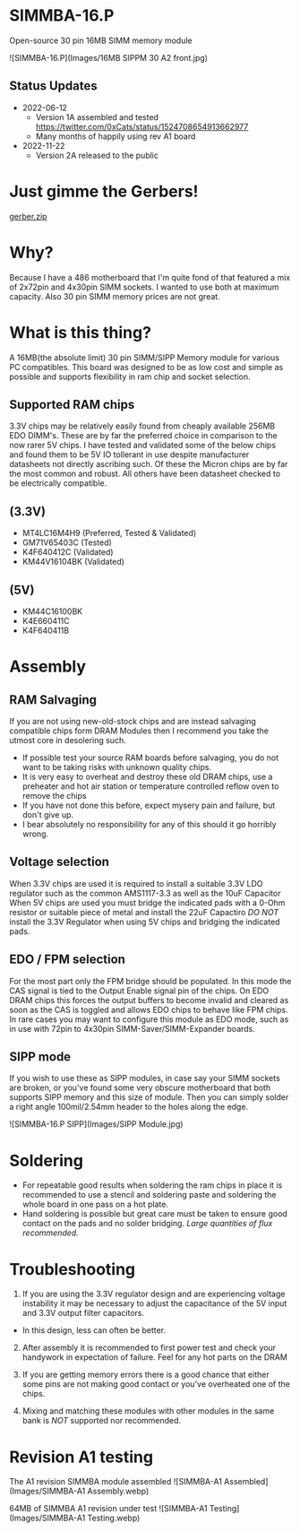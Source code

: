 # SIMMBA-16.P
Open-source 30 pin 16MB SIMM memory module

![SIMMBA-16.P](Images/16MB SIPPM 30 A2 front.jpg)

## Status Updates
* 2022-06-12
  * Version 1A assembled and tested
    https://twitter.com/0xCats/status/1524708654913662977
  * Many months of happily using rev A1 board
* 2022-11-22
  * Version 2A released to the public

# Just gimme the Gerbers!
[gerber.zip](https://raw.githubusercontent.com/rigred/SIMMBA-16/main/production/gerber.zip)

# Why?
Because I have a 486 motherboard that I'm quite fond of that featured a mix of 2x72pin and 4x30pin SIMM sockets.
I wanted to use both at maximum capacity. Also 30 pin SIMM memory prices are not great.

# What is this thing?
A 16MB(the absolute limit) 30 pin SIMM/SIPP Memory module for various PC compatibles. 
This board was designed to be as low cost and simple as possible and supports flexibility in ram chip and socket selection.

## Supported RAM chips

3.3V chips may be relatively easily found from cheaply available 256MB EDO DIMM's.
These are by far the preferred choice in comparison to the now rarer 5V chips. 
I have tested and validated some of the below chips and found them to be 5V IO tollerant in use despite manufacturer datasheets not directly ascribing such.
Of these the Micron chips are by far the most common and robust. All others have been datasheet checked to be electrically compatible. 
## (3.3V) 
  * MT4LC16M4H9 (Preferred, Tested & Validated)
  * GM71V65403C (Tested)
  * K4F640412C (Validated)
  * KM44V16104BK (Validated)
## (5V)   
  * KM44C16100BK 
  * K4E660411C
  * K4F640411B

# Assembly

## RAM Salvaging
If you are not using new-old-stock chips and are instead salvaging compatible chips form DRAM Modules then I recommend you take the utmost core in desolering such.
* If possible test your source RAM boards before salvaging, you do not want to be taking risks with unknown quality chips.
* It is very easy to overheat and destroy these old DRAM chips, use a preheater and hot air station or temperature controlled reflow oven to remove the chips
* If you have not done this before, expect mysery pain and failure, but don't give up. 
* I bear absolutely no responsibility for any of this should it go horribly wrong.

## Voltage selection
When 3.3V chips are used it is required to install a suitable 3.3V LDO regulator such as the common AMS1117-3.3 as well as the 10uF Capacitor
When 5V chips are used you must bridge the indicated pads with a 0-Ohm resistor or suitable piece of metal and install the 22uF Capactiro
_DO NOT_ install the 3.3V Regulator when using 5V chips and bridging the indicated pads.

## EDO / FPM selection
For the most part only the FPM bridge should be populated. In this mode the CAS signal is tied to the Output Enable signal pin of the chips.
On EDO DRAM chips this forces the output buffers to become invalid and cleared as soon as the CAS is toggled and allows EDO chips to behave like FPM chips.
In rare cases you may want to configure this module as EDO mode, such as in use with 72pin to 4x30pin SIMM-Saver/SIMM-Expander boards.

## SIPP mode
If you wish to use these as SIPP modules, in case say your SIMM sockets are broken, or you've found some very obscure motherboard that both supports SIPP memory and this size of module. Then you can simply solder a right angle 100mil/2.54mm header to the holes along the edge. 

![SIMMBA-16.P SIPP](Images/SIPP Module.jpg)

# Soldering 
* For repeatable good results when soldering the ram chips in place it is recommended to use a stencil and soldering paste and soldering the whole board in one pass on a hot plate.
* Hand soldering is possible but great care must be taken to ensure good contact on the pads and no solder bridging. *Large quantities of flux recommended.*

# Troubleshooting

1) If you are using the 3.3V regulator design and are experiencing voltage instability it may be necessary to adjust the capacitance of the 5V input and 3.3V output filter capacitors. 
 * In this design, less can often be better.

2) After assembly it is recommended to first power test and check your handywork in expectation of failure. Feel for any hot parts on the DRAM

3) If you are getting memory errors there is a good chance that either some pins are not making good contact or you've overheated one of the chips. 

4) Mixing and matching these modules with other modules in the same bank is _NOT_ supported nor recommended.

# Revision A1 testing

The A1 revision SIMMBA module assembled
![SIMMBA-A1 Assembled](Images/SIMMBA-A1 Assembly.webp)

64MB of SIMMBA A1 revision under test
![SIMMBA-A1 Testing](Images/SIMMBA-A1 Testing.webp)


